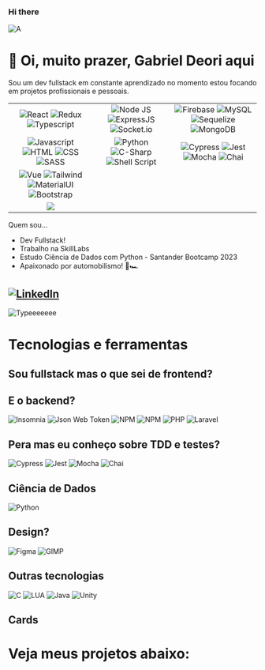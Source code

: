 ### Hi there 

![A](https://github-readme-stats.vercel.app/api?username=gabrieldeori&bg_color=0000&border_color=F0FF&show_icons=true&icon_color=F0FF&title_color=F0FF&text_color=F0FF)

# 👋 Oi, muito prazer, Gabriel Deori aqui
Sou um dev fullstack em constante aprendizado no momento estou focando em projetos profissionais e pessoais.

|  |  |  |
| :-: | :-: | :-: |
| ![React](https://img.shields.io/badge/React-20232A?style=for-the-badge&logo=react&logoColor=61DAFB) ![Redux](https://img.shields.io/badge/Redux-593D88?style=for-the-badge&logo=redux&logoColor=white) ![Typescript](https://img.shields.io/badge/TypeScript-007ACC?style=for-the-badge&logo=typescript&logoColor=white) | ![Node JS](https://img.shields.io/badge/Node.js-339933?style=for-the-badge&logo=nodedotjs&logoColor=white) ![ExpressJS](https://img.shields.io/badge/Express.js-000000?style=for-the-badge&logo=express&logoColor=white) ![Socket.io](https://img.shields.io/badge/Socket.io-010101?&style=for-the-badge&logo=Socket.io&logoColor=white) | ![Firebase](https://img.shields.io/badge/firebase-%23039BE5.svg?style=for-the-badge&logo=firebase) ![MySQL](https://img.shields.io/badge/MySQL-005C84?style=for-the-badge&logo=mysql&logoColor=white) ![Sequelize](https://img.shields.io/badge/Sequelize-52B0E7?style=for-the-badge&logo=Sequelize&logoColor=white) ![MongoDB](https://img.shields.io/badge/MongoDB-4EA94B?style=for-the-badge&logo=mongodb&logoColor=white) |
| ![Javascript](https://img.shields.io/badge/JavaScript-F7DF1E?style=for-the-badge&logo=javascript&logoColor=black) ![HTML](https://img.shields.io/badge/HTML5-E34F26?style=for-the-badge&logo=html5&logoColor=white) ![CSS](https://img.shields.io/badge/CSS3-1572B6?style=for-the-badge&logo=css3&logoColor=white) ![SASS](https://img.shields.io/badge/Sass-CC6699?style=for-the-badge&logo=sass&logoColor=white) | ![Python](https://img.shields.io/badge/Python-FFD43B?style=for-the-badge&logo=python&logoColor=darkgreen) ![C-Sharp](https://img.shields.io/badge/C%23-239120?style=for-the-badge&logo=c-sharp&logoColor=white) ![Shell Script](https://img.shields.io/badge/Shell_Script-121011?style=for-the-badge&logo=gnu-bash&logoColor=white) | ![Cypress](https://img.shields.io/badge/Cypress-17202C?style=for-the-badge&logo=cypress&logoColor=white) ![Jest](https://img.shields.io/badge/Jest-C21325?style=for-the-badge&logo=jest&logoColor=white) ![Mocha](https://img.shields.io/badge/Mocha-8D6748?style=for-the-badge&logo=Mocha&logoColor=white) ![Chai](https://img.shields.io/badge/chai-A30701?style=for-the-badge&logo=chai&logoColor=white) |
| ![Vue](https://img.shields.io/badge/Vue.js-35495E?style=for-the-badge&logo=vue.js&logoColor=4FC08D) ![Tailwind](https://img.shields.io/badge/Tailwind_CSS-38B2AC?style=for-the-badge&logo=tailwind-css&logoColor=white) ![MaterialUI](https://img.shields.io/badge/Material%20UI-007FFF?style=for-the-badge&logo=mui&logoColor=white) ![Bootstrap](https://img.shields.io/badge/Bootstrap-563D7C?style=for-the-badge&logo=bootstrap&logoColor=white) | | |
|<picture><source srcset="https://github-readme-stats.vercel.app/api?username=gabrieldeori&bg_color=0000&border_color=F0FF&show_icons=true&icon_color=F0FF&title_color=F0FF&text_color=F0FF" media="(prefers-color-scheme: light), (prefers-color-scheme: no-preference)"/><source srcset="https://github-readme-stats.vercel.app/api?username=gabrieldeori&bg_color=0000&border_color=0F0F&show_icons=true&icon_color=0F0F&title_color=0F0F&text_color=0F0F" media="(prefers-color-scheme: dark)"/><img src="https://github-readme-stats.vercel.app/api?username=gabrieldeori&bg_color=0000&border_color=0F0F&show_icons=true&icon_color=0F0F&title_color=0F0F&text_color=0F0F" /></picture>|  ||

Quem sou...
- Dev Fullstack!
- Trabalho na SkillLabs
- Estudo Ciência de Dados com Python - Santander Bootcamp 2023
- Apaixonado por automobilismo! 🏁🏎️

[![LinkedIn](https://img.shields.io/badge/LinkedIn-000?style=for-the-badge&logo=linkedin&logoColor=0E76A8)](https://www.linkedin.com/in/gabrieldeori/)
---

![Typeeeeeee](https://c.tenor.com/uW-mINF9BmwAAAAC/tenor.gif)

# Tecnologias e ferramentas
## Sou fullstack mas o que sei de frontend?

## E o backend?
![Insomnia](https://img.shields.io/badge/Insomnia-5849be?style=for-the-badge&logo=Insomnia&logoColor=white)
![Json Web Token](https://img.shields.io/badge/JWT-000000?style=for-the-badge&logo=JSON%20web%20tokens&logoColor=white)
![NPM](https://img.shields.io/badge/npm-CB3837?style=for-the-badge&logo=npm&logoColor=white)
![NPM](https://img.shields.io/badge/npm-CB3837?style=for-the-badge&logo=npm&logoColor=white)
![PHP](https://img.shields.io/badge/PHP-777BB4?style=for-the-badge&logo=php&logoColor=white)
![Laravel](https://img.shields.io/badge/Laravel-FF2D20?style=for-the-badge&logo=laravel&logoColor=white)

## Pera mas eu conheço sobre TDD e testes?
![Cypress](https://img.shields.io/badge/Cypress-17202C?style=for-the-badge&logo=cypress&logoColor=white)
![Jest](https://img.shields.io/badge/Jest-C21325?style=for-the-badge&logo=jest&logoColor=white)
![Mocha](https://img.shields.io/badge/Mocha-8D6748?style=for-the-badge&logo=Mocha&logoColor=white)
![Chai](https://img.shields.io/badge/chai-A30701?style=for-the-badge&logo=chai&logoColor=white)

## Ciência de Dados
![Python](https://img.shields.io/badge/Python-FFD43B?style=for-the-badge&logo=python&logoColor=darkgreen)

## Design?
![Figma](https://img.shields.io/badge/Figma-F24E1E?style=for-the-badge&logo=figma&logoColor=white)
![GIMP](https://img.shields.io/badge/gimp-5C5543?style=for-the-badge&logo=gimp&logoColor=white)

## Outras tecnologias

![C](https://img.shields.io/badge/C-00599C?style=for-the-badge&logo=c&logoColor=white)
![LUA](https://img.shields.io/badge/Lua-2C2D72?style=for-the-badge&logo=lua&logoColor=white)
![Java](https://img.shields.io/badge/Java-ED8B00?style=for-the-badge&logo=java&logoColor=white)
![Unity](https://img.shields.io/badge/Unity-100000?style=for-the-badge&logo=unity&logoColor=white)

## Cards


# Veja meus projetos abaixo:
